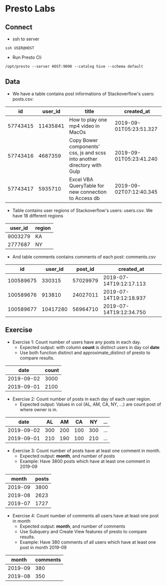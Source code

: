 
# Presto Labs

## Connect
- ssh to server
```
ssh USER@HOST
```
- Run Presto Cli
```
/opt/presto --server HOST:9090 --catalog hive --schema default
```

## Data
- We have a table contains post informations of Stackoverflow's users: posts.csv:

| id |user_id  |title|created_at
|--|--|--|--
| 57743415 | 11435841 |How to play one mp4 video in MacOs|2019-09-01T05:23:51.327
|57743416|4687359|Copy Bower components' css, js and scss into another directory with Gulp|2019-09-01T05:23:41.240
|57743417|5935710|Excel VBA QueryTable for new connection to Access db|2019-09-02T07:12:40.345

- Table contains user regions of Stackoverflow's users: users.csv. We have 18 different regions
  
| user_id |region
|--|--
| 9003279 | KA
| 2777687 | NY

- And table comments contains comments of each post: comments.csv
  
| id | user_id | post_id |created_at
|--|--|--|--
| 100589675 | 330315 | 57029979 | 2019-07-14T19:12:17.113
| 100589676 | 913810 | 24027011 | 2019-07-14T19:12:18.937
| 100589677 | 10417280 | 56964710 | 2019-07-14T19:12:34.750
  
## Exercise
- Exercise 1: Count number of users have any posts in each day.
  - Expected output: with column **count** is distinct users in day col **date**
  - Use both function distinct and approximate_distinct of presto to compare results.

| date |count
|--|--  
| 2019-09-02 | 3000
| 2019-09-01 | 2100

- Exercise 2: Count number of posts in each day of each user region.
    - Expected output: Values in col (AL, AM, CA, NY, ...) are count post of where owner is in.

| date | AL | AM | CA | NY | ...
|--|--|--|--|--|--
| 2019-09-02 | 300 | 200 | 100 | 300 | ...
| 2019-09-01 | 210 | 190 | 100 | 210 | ...

- Exercise 3: Count number of posts have at least one comment in month.
    - Expected output: **month**, and number of posts
    - Example: Have 3800 posts which have at least one comment in 2019-09

| month | posts
|--|--
|2019-09| 3800
|2019-08| 2623
|2019-07| 1727

- Exercise 4: Count number of comments all users have at least one post in month
    - Expected output: **month**, and number of comments
    - Use Subquery and Create View features of presto to compare results.
    - Example: Have 380 comments of all users which have at least one post in month 2019-09

| month | comments
|--|--
|2019-09| 380
|2019-08| 350